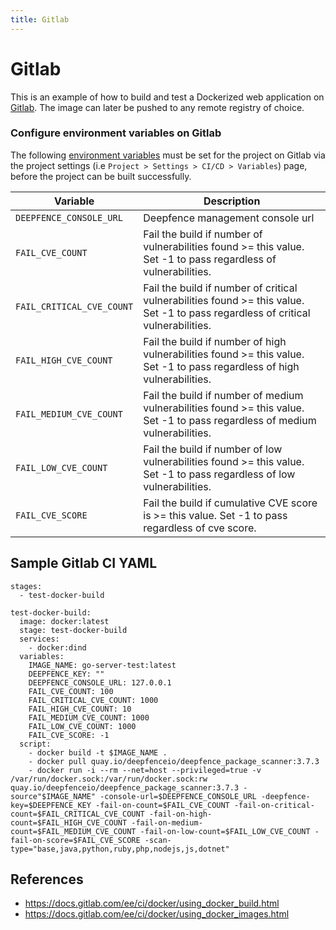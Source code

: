 ```yaml
---
title: Gitlab
---
```


# Gitlab

This is an example of how to build and test a Dockerized web application on [Gitlab](https://gitlab.com). The image can later be pushed to any remote registry of choice.

### Configure environment variables on Gitlab
The following [environment variables](https://docs.gitlab.com/ee/ci/variables/) must be set for the project on Gitlab
via the project settings (i.e `Project > Settings > CI/CD > Variables`) page, before the project can be built successfully.


| Variable                  | Description                                                                                                                      |
|---------------------------|----------------------------------------------------------------------------------------------------------------------------------|
| `DEEPFENCE_CONSOLE_URL`   | Deepfence management console url                                                                                                 |
| `FAIL_CVE_COUNT`          | Fail the build if number of vulnerabilities found >= this value. Set -1 to pass regardless of vulnerabilities.                   |
| `FAIL_CRITICAL_CVE_COUNT` | Fail the build if number of critical vulnerabilities found >= this value. Set -1 to pass regardless of critical vulnerabilities. |
| `FAIL_HIGH_CVE_COUNT`     | Fail the build if number of high vulnerabilities found >= this value. Set -1 to pass regardless of high vulnerabilities.         |
| `FAIL_MEDIUM_CVE_COUNT`   | Fail the build if number of medium vulnerabilities found >= this value. Set -1 to pass regardless of medium vulnerabilities.     |
| `FAIL_LOW_CVE_COUNT`      | Fail the build if number of low vulnerabilities found >= this value. Set -1 to pass regardless of low vulnerabilities.           |
| `FAIL_CVE_SCORE`          | Fail the build if cumulative CVE score is >= this value. Set -1 to pass regardless of cve score.                                 |

## Sample Gitlab CI YAML

```
stages:
  - test-docker-build
 
test-docker-build:
  image: docker:latest
  stage: test-docker-build
  services: 
    - docker:dind
  variables:
    IMAGE_NAME: go-server-test:latest
    DEEPFENCE_KEY: ""
    DEEPFENCE_CONSOLE_URL: 127.0.0.1
    FAIL_CVE_COUNT: 100
    FAIL_CRITICAL_CVE_COUNT: 1000
    FAIL_HIGH_CVE_COUNT: 10
    FAIL_MEDIUM_CVE_COUNT: 1000
    FAIL_LOW_CVE_COUNT: 1000
    FAIL_CVE_SCORE: -1
  script:
    - docker build -t $IMAGE_NAME .
    - docker pull quay.io/deepfenceio/deepfence_package_scanner:3.7.3
    - docker run -i --rm --net=host --privileged=true -v /var/run/docker.sock:/var/run/docker.sock:rw quay.io/deepfenceio/deepfence_package_scanner:3.7.3 -source"$IMAGE_NAME" -console-url=$DEEPFENCE_CONSOLE_URL -deepfence-key=$DEEPFENCE_KEY -fail-on-count=$FAIL_CVE_COUNT -fail-on-critical-count=$FAIL_CRITICAL_CVE_COUNT -fail-on-high-count=$FAIL_HIGH_CVE_COUNT -fail-on-medium-count=$FAIL_MEDIUM_CVE_COUNT -fail-on-low-count=$FAIL_LOW_CVE_COUNT -fail-on-score=$FAIL_CVE_SCORE -scan-type="base,java,python,ruby,php,nodejs,js,dotnet"
```

## References
- https://docs.gitlab.com/ee/ci/docker/using_docker_build.html
- https://docs.gitlab.com/ee/ci/docker/using_docker_images.html